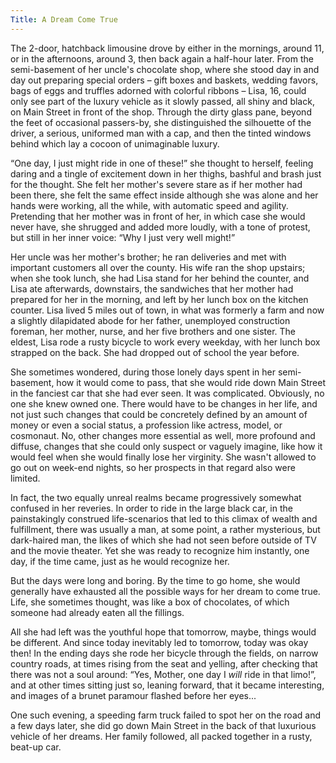 ```yaml
---
Title: A Dream Come True
---
```


The 2-door, hatchback limousine drove by either in the mornings, around 11, or in the afternoons, around 3, then back again a half-hour later. From the semi-basement of her uncle's chocolate shop, where she stood day in and day out preparing special orders – gift boxes and baskets, wedding favors, bags of eggs and truffles adorned with colorful ribbons – Lisa, 16, could only see part of the luxury vehicle as it slowly passed, all shiny and black, on Main Street in front of the shop. Through the dirty glass pane, beyond the feet of occasional passers-by, she distinguished the silhouette of the driver, a serious, uniformed man with a cap, and then the tinted windows behind which lay a cocoon of unimaginable luxury.

“One day, I just might ride in one of these!” she thought to herself, feeling daring and a tingle of excitement down in her thighs, bashful and brash just for the thought. She felt her mother's severe stare as if her mother had been there, she felt the same effect inside although she was alone and her hands were working, all the while, with automatic speed and agility. Pretending that her mother was in front of her, in which case she would never have, she shrugged and added more loudly, with a tone of protest, but still in her inner voice: “Why I just very well might!”

Her uncle was her mother's brother; he ran deliveries and met with important customers all over the county. His wife ran the shop upstairs; when she took lunch, she had Lisa stand for her behind the counter, and Lisa ate afterwards, downstairs, the sandwiches that her mother had prepared for her in the morning, and left by her lunch box on the kitchen counter. Lisa lived 5 miles out of town, in what was formerly a farm and now a slightly dilapidated abode for her father, unemployed construction foreman, her mother, nurse, and her five brothers and one sister. The eldest, Lisa rode a rusty bicycle to work every weekday, with her lunch box strapped on the back. She had dropped out of school the year before.

She sometimes wondered, during those lonely days spent in her semi-basement, how it would come to pass, that she would ride down Main Street in the fanciest car that she had ever seen. It was complicated. Obviously, no one she knew owned one. There would have to be changes in her life, and not just such changes that could be concretely defined by an amount of money or even a social status, a profession like actress, model, or cosmonaut. No, other changes more essential as well, more profound and diffuse, changes that she could only suspect or vaguely imagine, like how it would feel when she would finally lose her virginity. She wasn't allowed to go out on week-end nights, so her prospects in that regard also were limited.

In fact, the two equally unreal realms became progressively somewhat confused in her reveries. In order to ride in the large black car, in the painstakingly construed life-scenarios that led to this climax of wealth and fulfillment, there was usually a man, at some point, a rather mysterious, but dark-haired man, the likes of which she had not seen before outside of TV and the movie theater. Yet she was ready to recognize him instantly, one day, if the time came, just as he would recognize her.

But the days were long and boring. By the time to go home, she would generally have exhausted all the possible ways for her dream to come true. Life, she sometimes thought, was like a box of chocolates, of which someone had already eaten all the fillings.

All she had left was the youthful hope that tomorrow, maybe, things would be different. And since today inevitably led to tomorrow, today was okay then! In the ending days she rode her bicycle through the fields, on narrow country roads, at times rising from the seat and yelling, after checking that there was not a soul around: “Yes, Mother, one day I _will_ ride in that limo!”, and at other times sitting just so, leaning forward, that it became interesting, and images of a brunet paramour flashed before her eyes...

One such evening, a speeding farm truck failed to spot her on the road and a few days later, she did go down Main Street in the back of that luxurious vehicle of her dreams. Her family followed, all packed together in a rusty, beat-up car.